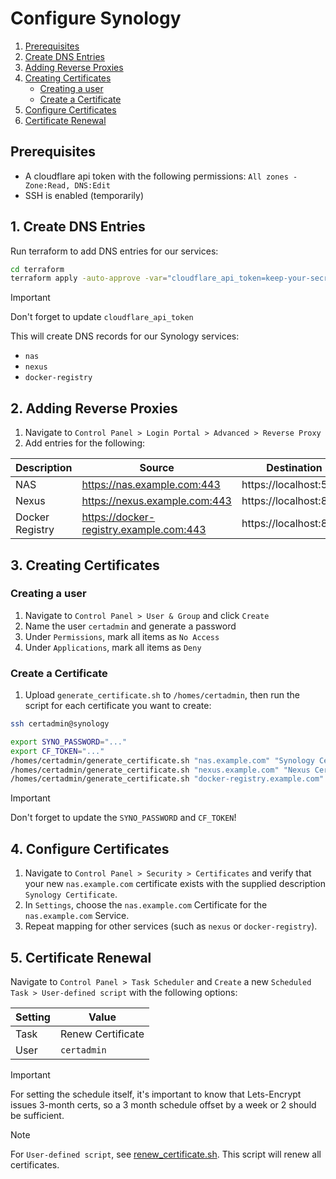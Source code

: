 # Configure Synology
1. [Prerequisites](#prerequisites)
2. [Create DNS Entries](#1-create-dns-entries)
3. [Adding Reverse Proxies](#2-adding-reverse-proxies)
4. [Creating Certificates](#3-creating-certificates)
    - [Creating a user](#creating-a-user)
    - [Create a Certificate](#create-a-certificate)
5. [Configure Certificates](#4-configure-certificates)
6. [Certificate Renewal](#5-certificate-renewal)

## Prerequisites
- A cloudflare api token with the following permissions:
    `All zones - Zone:Read, DNS:Edit`
- SSH is enabled (temporarily)


## 1. Create DNS Entries
Run terraform to add DNS entries for our services:
```sh
cd terraform
terraform apply -auto-approve -var="cloudflare_api_token=keep-your-secrets"
```
> [!IMPORTANT]
> Don't forget to update `cloudflare_api_token`

This will create DNS records for our Synology services:
- `nas`
- `nexus`
- `docker-registry`

## 2. Adding Reverse Proxies
1. Navigate to `Control Panel > Login Portal > Advanced > Reverse Proxy`
2. Add entries for the following:

| Description       | Source                                  | Destination            |
|-------------------|-----------------------------------------|------------------------|
| NAS               | https://nas.example.com:443             | https://localhost:5001 |
| Nexus             | https://nexus.example.com:443           | https://localhost:8081 |
| Docker Registry   | https://docker-registry.example.com:443 | https://localhost:8082 |


## 3. Creating Certificates

### Creating a user
1. Navigate to `Control Panel > User & Group` and click `Create`
2. Name the user `certadmin` and generate a password
3. Under `Permissions`, mark all items as `No Access`
4. Under `Applications`, mark all items as `Deny`

### Create a Certificate

1. Upload `generate_certificate.sh` to `/homes/certadmin`, then run the script for each certificate you want to create:

```sh
ssh certadmin@synology

export SYNO_PASSWORD="..."
export CF_TOKEN="..."
/homes/certadmin/generate_certificate.sh "nas.example.com" "Synology Certificate"
/homes/certadmin/generate_certificate.sh "nexus.example.com" "Nexus Certificate"
/homes/certadmin/generate_certificate.sh "docker-registry.example.com" "Docker Registry Certificate"
```
> [!IMPORTANT]
> Don't forget to update the `SYNO_PASSWORD` and `CF_TOKEN`!

## 4. Configure Certificates
1. Navigate to `Control Panel > Security > Certificates` and verify that your new `nas.example.com` certificate exists with the supplied description `Synology Certificate`.
2. In `Settings`, choose the `nas.example.com` Certificate for the `nas.example.com` Service.
3. Repeat mapping for other services (such as `nexus` or `docker-registry`).

## 5. Certificate Renewal
Navigate to `Control Panel > Task Scheduler` and `Create` a new `Scheduled Task > User-defined script` with the following options:

| Setting           | Value               |
|-------------------|---------------------|
| Task              | Renew Certificate   |
| User              | `certadmin`         |

> [!IMPORTANT]
>For setting the schedule itself, it's important to know that Lets-Encrypt issues 3-month certs, so a 3 month schedule offset by a week or 2 should be sufficient.

> [!NOTE]
>For `User-defined script`, see [renew_certificate.sh](scripts/synology/renew_certificate.sh). This script will renew all certificates.
